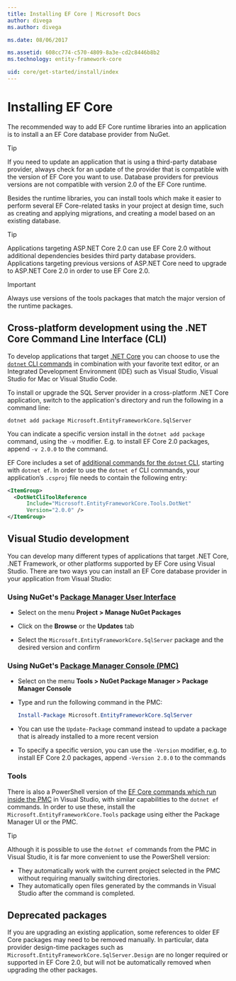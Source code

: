 ```yaml
---
title: Installing EF Core | Microsoft Docs
author: divega
ms.author: divega

ms.date: 08/06/2017

ms.assetid: 608cc774-c570-4809-8a3e-cd2c8446b8b2
ms.technology: entity-framework-core

uid: core/get-started/install/index
---
```

# Installing EF Core

The recommended way to add EF Core runtime libraries into an application is to install a an EF Core database provider from NuGet.

> [!TIP]  
> If you need to update an application that is using a third-party database provider, always check for an update of the provider that is compatible with the version of EF Core you want to use. Database providers for previous versions are not compatible with version 2.0 of the EF Core runtime.  

Besides the runtime libraries, you can install tools which make it easier to perform several EF Core-related tasks in your project at design time, such as creating and applying migrations, and creating a model based on an existing database.

> [!TIP]  
> Applications targeting ASP.NET Core 2.0 can use EF Core 2.0 without additional dependencies besides third party database providers. Applications targeting previous versions of ASP.NET Core need to upgrade to ASP.NET Core 2.0 in order to use EF Core 2.0.

> [!IMPORTANT]  
> Always use versions of the tools packages that match the major version of the runtime packages.

<a name="cli"></a>
## Cross-platform development using the .NET Core Command Line Interface (CLI)

To develop applications that target [.NET Core](https://www.microsoft.com/net/download/core) you can choose to use the [`dotnet` CLI commands](https://docs.microsoft.com/en-us/dotnet/core/tools/) in combination with your favorite text editor, or an Integrated Development Environment (IDE) such as Visual Studio, Visual Studio for Mac or Visual Studio Code.

To install or upgrade the SQL Server provider in a cross-platform .NET Core application, switch to the application's directory and run the following in a command line:

``` console
dotnet add package Microsoft.EntityFrameworkCore.SqlServer
```

You can indicate a specific version install in the `dotnet add package` command, using the `-v` modifier. E.g. to install EF Core 2.0 packages, append `-v 2.0.0` to the command.

EF Core includes a set of [additional commands for the `dotnet` CLI](../../miscellaneous/cli/dotnet.md), starting with `dotnet ef`. In order to use the `dotnet ef` CLI commands, your application’s `.csproj` file needs to contain the following entry:

``` xml
<ItemGroup>
  <DotNetCliToolReference
      Include="Microsoft.EntityFrameworkCore.Tools.DotNet"
      Version="2.0.0" />
</ItemGroup>
```
<a name="visual-studio"></a>
## Visual Studio development

You can develop many different types of applications that target .NET Core, .NET Framework, or other platforms supported by EF Core using Visual Studio. There are two ways you can install an EF Core database provider in your application from Visual Studio:

### Using NuGet's [Package Manager User Interface](https://docs.microsoft.com/en-us/nuget/tools/package-manager-ui)

* Select on the menu **Project > Manage NuGet Packages**

* Click on the **Browse** or the **Updates** tab

* Select the `Microsoft.EntityFrameworkCore.SqlServer` package and the desired version and confirm

### Using NuGet's [Package Manager Console (PMC)](https://docs.microsoft.com/en-us/nuget/tools/package-manager-console)

* Select on the menu **Tools > NuGet Package Manager > Package Manager Console**

* Type and run the following command in the PMC:

  ``` powershell
  Install-Package Microsoft.EntityFrameworkCore.SqlServer
  ```
* You can use the `Update-Package` command instead to update a package that is already installed to a more recent  version

* To specify a specific version, you can use the `-Version` modifier, e.g. to install EF Core 2.0 packages, append `-Version 2.0.0` to the commands

### Tools

There is also a PowerShell version of the [EF Core commands which run inside the PMC](../../miscellaneous/cli/powershell.md) in Visual Studio, with similar capabilities to the `dotnet ef` commands. In order to use these, install the `Microsoft.EntityFrameworkCore.Tools` package using either the Package Manager UI or the PMC.

> [!TIP]  
> Although it is possible to use the `dotnet ef` commands from the PMC in Visual Studio, it is far more convenient to use the PowerShell version:
> * They automatically work with the current project selected in the PMC without requiring manually switching directories.  
> * They automatically open files generated by the commands in Visual Studio after the command is completed.

## Deprecated packages

If you are upgrading an existing application, some references to older EF Core packages may need to be removed manually. In particular, data provider design-time packages such as `Microsoft.EntityFrameworkCore.SqlServer.Design` are no longer required or supported in EF Core 2.0, but will not be automatically removed when upgrading the other packages.
